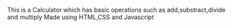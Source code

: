 This is a Calculator which has basic operations such as add,substract,divide and multiply
Made using HTML,CSS and Javascript

